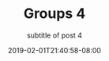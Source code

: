 ---
title: Groups 4
subtitle: subtitle of post 4
date: 2019-02-01T21:40:58-08:00
draft: true
author:
kind: post
type: releases
layout: single
slug: groups-1
description: 
keywords: 
categories: groups
notes: groups
weight: 
---